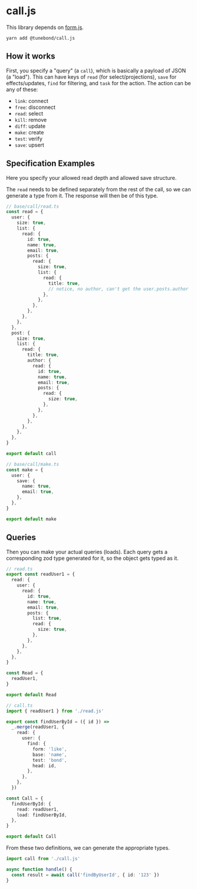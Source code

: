 # call.js

This library depends on [form.js](https://github.com/tunebond/form.js).

```
yarn add @tunebond/call.js
```

## How it works

First, you specify a "query" (a `call`), which is basically a payload of
JSON (a "load"). This can have keys of `read` (for select/projections),
`save` for effects/updates, `find` for filtering, and `task` for the
action. The action can be any of these:

- `link`: connect
- `free`: disconnect
- `read`: select
- `kill`: remove
- `diff`: update
- `make`: create
- `test`: verify
- `save`: upsert

## Specification Examples

Here you specify your allowed read depth and allowed save structure.

The `read` needs to be defined separately from the rest of the call, so
we can generate a type from it. The response will then be of this type.

```ts
// base/call/read.ts
const read = {
  user: {
    size: true,
    list: {
      read: {
        id: true,
        name: true,
        email: true,
        posts: {
          read: {
            size: true,
            list: {
              read: {
                title: true,
                // notice, no author, can't get the user.posts.author
              },
            },
          },
        },
      },
    },
  },
  post: {
    size: true,
    list: {
      read: {
        title: true,
        author: {
          read: {
            id: true,
            name: true,
            email: true,
            posts: {
              read: {
                size: true,
              },
            },
          },
        },
      },
    },
  },
}

export default call
```

```ts
// base/call/make.ts
const make = {
  user: {
    save: {
      name: true,
      email: true,
    },
  },
}

export default make
```

## Queries

Then you can make your actual queries (loads). Each query gets a
corresponding zod type generated for it, so the object gets typed as it.

```ts
// read.ts
export const readUser1 = {
  read: {
    user: {
      read: {
        id: true,
        name: true,
        email: true,
        posts: {
          list: true,
          read: {
            size: true,
          },
        },
      },
    },
  },
}

const Read = {
  readUser1,
}

export default Read
```

```ts
// call.ts
import { readUser1 } from './read.js'

export const findUserById = ({ id }) =>
  _.merge(readUser1, {
    read: {
      user: {
        find: {
          form: 'like',
          base: 'name',
          test: 'bond',
          head: id,
        },
      },
    },
  })

const Call = {
  findUserById: {
    read: readUser1,
    load: findUserById,
  },
}

export default Call
```

From these two definitions, we can generate the appropriate types.

```ts
import call from './call.js'

async function handle() {
  const result = await call('findByUserId', { id: '123' })
}
```
